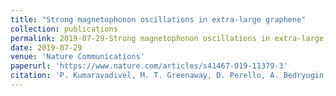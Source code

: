 ```yaml
---
title: "Strong magnetophonon oscillations in extra-large graphene"
collection: publications
permalink: 2019-07-29-Strong magnetophonon oscillations in extra-large graphene
date: 2019-07-29
venue: 'Nature Communications'
paperurl: 'https://www.nature.com/articles/s41467-019-11379-3'
citation: 'P. Kumaravadivel, M. T. Greenaway, D. Perello, A. Bedryugin, J, Birkbeck, <b>J. Wengraf</b>, S.Lui, J. H Edgar, A. K. Geim, L. Eaves and R. Krishna Kumar (2019). &quot;Strong magnetophonon oscillations in extra-large graphene.&quot; <i>Nature Communications</i>. 10(1):3334.'
---
```

